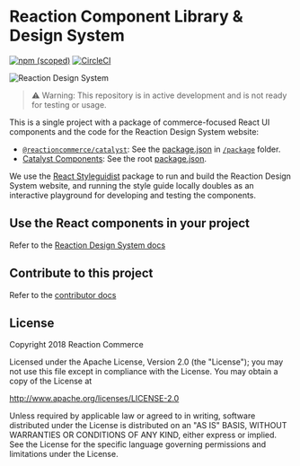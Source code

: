 # Reaction Component Library & Design System

[![npm (scoped)](https://img.shields.io/npm/v/@reactioncommerce/catalyst.svg)](https://www.npmjs.com/package/@reactioncommerce/catalyst)
 [![CircleCI](https://circleci.com/gh/reactioncommerce/catalyst.svg?style=svg)](https://circleci.com/gh/reactioncommerce/catalyst)

![Reaction Design System](https://blog.reactioncommerce.com/content/images/2018/09/style-guide-artwork.jpg)

> ⚠️ Warning: This repository is in active development and is not ready for testing or usage.

This is a single project with a package of commerce-focused React UI components and the code for the Reaction Design System website:

- [`@reactioncommerce/catalyst`](https://www.npmjs.com/package/@reactioncommerce/catalyst): See the [package.json](https://github.com/reactioncommerce/catalyst/blob/master/package/package.json) in [`/package`](https://github.com/reactioncommerce/catalyst/tree/master/package) folder.
- [Catalyst Components](https://catalyst.reactioncommerce.com/): See the root [package.json](https://github.com/reactioncommerce/catalyst/blob/master/package.json).

We use the [React Styleguidist](https://react-styleguidist.js.org/) package to run and build the Reaction Design System website, and running the style guide locally doubles as an interactive playground for developing and testing the components.

## Use the React components in your project

Refer to the [Reaction Design System docs](https://designsystem.reactioncommerce.com/#!/Using%20Components)

## Contribute to this project

Refer to the [contributor docs](./docs)

## License

Copyright 2018 Reaction Commerce

Licensed under the Apache License, Version 2.0 (the "License"); you may not use this file except in compliance with the License. You may obtain a copy of the License at

   http://www.apache.org/licenses/LICENSE-2.0

Unless required by applicable law or agreed to in writing, software distributed under the License is distributed on an "AS IS" BASIS, WITHOUT WARRANTIES OR CONDITIONS OF ANY KIND, either express or implied. See the License for the specific language governing permissions and limitations under the License.

